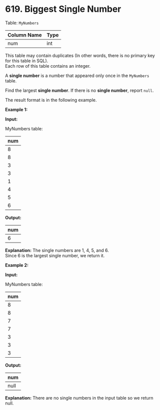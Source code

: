 # 619. Biggest Single Number

Table: `MyNumbers`

| Column Name | Type |
| ----------- | ---- |
| num         | int  |

This table may contain duplicates (In other words, there is no primary key for this table in SQL). </br>
Each row of this table contains an integer.
 
A **single number** is a number that appeared only once in the `MyNumbers` table.

Find the largest **single number**. If there is no **single number**, report `null`.

The result format is in the following example.

**Example 1:**

**Input:** 

MyNumbers table:

| num |
| --- |
| 8   |
| 8   |
| 3   |
| 3   |
| 1   |
| 4   |
| 5   |
| 6   |

**Output:** 

| num |
| --- |
| 6   |

**Explanation:** The single numbers are 1, 4, 5, and 6. </br>
Since 6 is the largest single number, we return it.

**Example 2:**

**Input:**

MyNumbers table:

| num |
| --- |
| 8   |
| 8   |
| 7   |
| 7   |
| 3   |
| 3   |
| 3   |

**Output:** 

| num  |
| ---- |
| null |

**Explanation:** There are no single numbers in the input table so we return null.